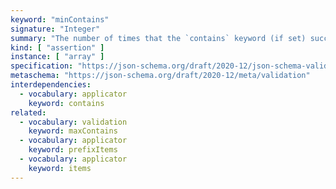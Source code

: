 ```yaml
---
keyword: "minContains"
signature: "Integer"
summary: "The number of times that the `contains` keyword (if set) successfully validates against the instance must be greater than or equal to given integer."
kind: [ "assertion" ]
instance: [ "array" ]
specification: "https://json-schema.org/draft/2020-12/json-schema-validation.html#section-6.4.5"
metaschema: "https://json-schema.org/draft/2020-12/meta/validation"
interdependencies:
  - vocabulary: applicator
    keyword: contains
related:
  - vocabulary: validation
    keyword: maxContains
  - vocabulary: applicator
    keyword: prefixItems
  - vocabulary: applicator
    keyword: items
---
```

